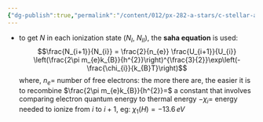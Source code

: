 ```yaml
---
{"dg-publish":true,"permalink":"/content/012/px-282-a-stars/c-stellar-atmosphere/c1-4-boltzmann-saha/px-282-c3-the-saha-equation/","noteIcon":"1","created":"2024-11-25T10:50:32.000+00:00","updated":"2024-11-26T09:38:16.785+00:00"}
---
```


- to get $N$ in each ionization state ($N_{I}$, $N_{II}$), the **saha equation** is used: 
$$\frac{N_{i+1}}{N_{i}} = \frac{2}{n_{e}} \frac{U_{i+1}}{U_{i}} \left(\frac{2\pi m_{e}k_{B}}{h^{2}}\right)^{\frac{3}{2}}\exp\left(-\frac{\chi_{i}}{k_{B}T}\right)$$
	where,
	 $n_{e}=$ number of free electrons: the more there are, the easier it is to recombine
	 $\frac{2\pi m_{e}k_{B}}{h^{2}}=$ a constant that involves comparing electron quantum energy to thermal energy
	 $-\chi_{i}=$ energy needed to ionize from $i$ to $i+1$, eg: $\chi_{1}(H)=-13.6\,eV$
